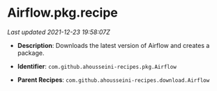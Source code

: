 # Airflow.pkg.recipe

_Last updated 2021-12-23 19:58:07Z_

- **Description**: Downloads the latest version of Airflow and creates a package.

- **Identifier**: `com.github.ahousseini-recipes.pkg.Airflow`

- **Parent Recipes**: `com.github.ahousseini-recipes.download.Airflow`